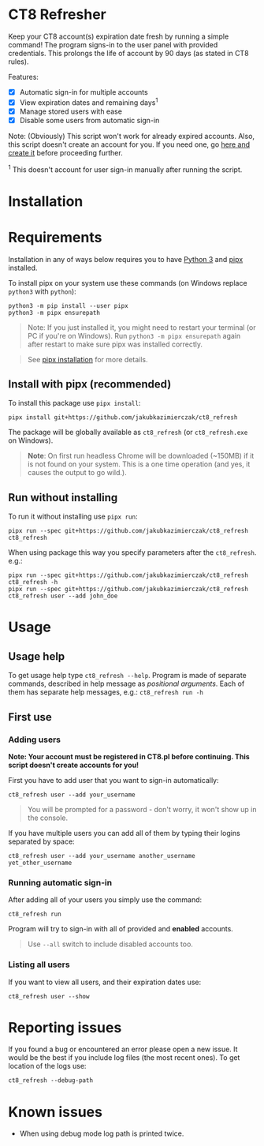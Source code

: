 # CT8 Refresher
Keep your CT8 account(s) expiration date fresh by running a simple command! 
The program signs-in to the user panel with provided credentials. This prolongs
the life of account by 90 days (as stated in CT8 rules).

Features:
* [x] Automatic sign-in for multiple accounts
* [x] View expiration dates and remaining days<sup>1</sup> 
* [x] Manage stored users with ease
* [x] Disable some users from automatic sign-in

Note: (Obviously) This script won't work for already expired accounts. Also, this script
doesn't create an account for you. If you need one, go [here and create it](https://www.ct8.pl/offer/create_new_account) before proceeding further.

<sup>1</sup> This doesn't account for user sign-in manually after running the script. 


# Installation
# Requirements
Installation in any of ways below requires you to have 
[Python 3](https://www.python.org/downloads/) and 
[pipx](https://pipxproject.github.io/pipx/installation/) installed.

To install pipx on your system use these commands (on Windows replace `python3` with `python`):
```
python3 -m pip install --user pipx
python3 -m pipx ensurepath
```
> Note: If you just installed it, you might need to restart your terminal (or PC if you're on Windows).
Run `python3 -m pipx ensurepath` again after restart to make sure pipx was installed correctly. 

> See [pipx installation](https://pipxproject.github.io/pipx/installation/) for more details.

## Install with pipx (recommended)
To install this package use `pipx install`:
```
pipx install git+https://github.com/jakubkazimierczak/ct8_refresh
```
The package will be globally available as `ct8_refresh` (or `ct8_refresh.exe` on Windows).  

> **Note**: On first run headless Chrome will be downloaded (~150MB) if it is not found on your system. This is a one time operation 
(and yes, it causes the output to go wild.).
> 

## Run without installing
To run it without installing use `pipx run`:
```
pipx run --spec git+https://github.com/jakubkazimierczak/ct8_refresh ct8_refresh
```
When using package this way you specify parameters after the `ct8_refresh`. e.g.:
```
pipx run --spec git+https://github.com/jakubkazimierczak/ct8_refresh ct8_refresh -h
pipx run --spec git+https://github.com/jakubkazimierczak/ct8_refresh ct8_refresh user --add john_doe
```


# Usage
## Usage help
To get usage help type `ct8_refresh --help`. Program is made of separate commands, 
described in help message as *positional arguments*. Each of them has separate help 
messages, e.g.:
`ct8_refresh run -h`

## First use
### Adding users
**Note: Your account must be registered in CT8.pl before continuing. This script 
doesn't create accounts for you!**

First you have to add user that you want to sign-in automatically:
```
ct8_refresh user --add your_username
```
> You will be prompted for a password - don't worry, it won't show up in the console.

If you have multiple users you can add all of them by typing their logins separated by space:
```
ct8_refresh user --add your_username another_username yet_other_username
```
### Running automatic sign-in
After adding all of your users you simply use the command:
```
ct8_refresh run
```
Program will try to sign-in with all of provided and **enabled** accounts.
> Use `--all` switch to include disabled accounts too.
### Listing all users
If you want to view all users, and their expiration dates use:
```
ct8_refresh user --show
```


# Reporting issues
If you found a bug or encountered an error please open a new issue. It would be 
the best if you include log files (the most recent ones). To get location of the logs use:
```
ct8_refresh --debug-path
```


# Known issues
* When using debug mode log path is printed twice.
